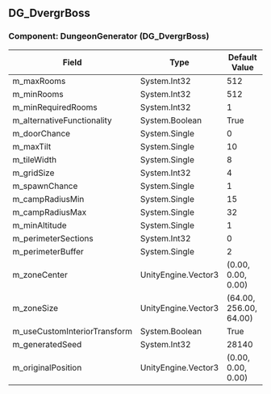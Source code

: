 ## DG_DvergrBoss

### Component: DungeonGenerator (DG_DvergrBoss)

|Field|Type|Default Value|
|-----|----|-------------|
|m_maxRooms|System.Int32|512|
|m_minRooms|System.Int32|512|
|m_minRequiredRooms|System.Int32|1|
|m_alternativeFunctionality|System.Boolean|True|
|m_doorChance|System.Single|0|
|m_maxTilt|System.Single|10|
|m_tileWidth|System.Single|8|
|m_gridSize|System.Int32|4|
|m_spawnChance|System.Single|1|
|m_campRadiusMin|System.Single|15|
|m_campRadiusMax|System.Single|32|
|m_minAltitude|System.Single|1|
|m_perimeterSections|System.Int32|0|
|m_perimeterBuffer|System.Single|2|
|m_zoneCenter|UnityEngine.Vector3|(0.00, 0.00, 0.00)|
|m_zoneSize|UnityEngine.Vector3|(64.00, 256.00, 64.00)|
|m_useCustomInteriorTransform|System.Boolean|True|
|m_generatedSeed|System.Int32|28140|
|m_originalPosition|UnityEngine.Vector3|(0.00, 0.00, 0.00)|

